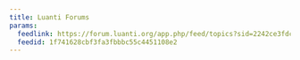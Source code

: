 ```yaml
---
title: Luanti Forums
params:
  feedlink: https://forum.luanti.org/app.php/feed/topics?sid=2242ce3fdc2070150582d2992d39b8c8
  feedid: 1f741628cbf3fa3fbbbc55c4451108e2
---
```

